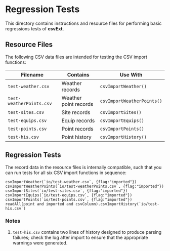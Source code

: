 Regression Tests
================

This directory contains instructions and resource files for performing basic regressions tests of
**csvExt**.

Resource Files
--------------

The following CSV data files are intended for testing the CSV import functions:

Filename                 | Contains              | Use With
------------------------ | --------------------- | --------------------------
`test-weather.csv`       | Weather records       | `csvImportWeather()`
`test-weatherPoints.csv` | Weather point records | `csvImportWeatherPoints()`
`test-sites.csv`         | Site records          | `csvImportSites()`
`test-equips.csv`        | Equip records         | `csvImportEquips()`
`test-points.csv`        | Point records         | `csvImportPoints()`
`test-his.csv`           | Point history         | `csvImportHistory()`

Regression Tests
----------------

The record data in the resource files is internally compatible, such that you can run tests for all
six CSV import functions in sequence:

```
csvImportWeather(`io/test-weather.csv`, {flag:"imported"})
csvImportWeatherPoints(`io/test-weatherPoints.csv`, {flag:"imported"})
csvImportSites(`io/test-sites.csv`, {flag:"imported"})
csvImportEquips(`io/test-equips.csv`, {flag:"imported"})
csvImportPoints(`io/test-points.csv`, {flag:"imported"})
readAll(point and imported and csvColumn).csvImportHistory(`io/test-his.csv`)
```

### Notes ###

1. `test-his.csv` contains two lines of history designed to produce parsing failures; check the log
   after import to ensure that the appropriate warnings were generated.